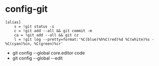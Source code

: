# config-git

    [alias]
    	s = !git status -s
    	c = !git add --all && git commit -m
        ca = !git add --all && git cz
    	l = !git log --pretty=format:'%C(blue)%h%C(red)%d %C(white)%s - %C(cyan)%cn, %C(green)%cr'


- git config --global core.editor code
- git config --global --edit
